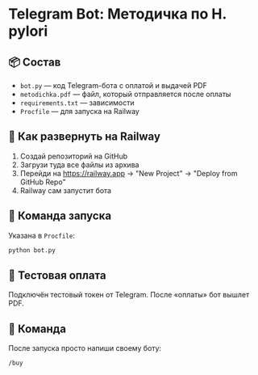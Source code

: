 # Telegram Bot: Методичка по H. pylori

## 📦 Состав
- `bot.py` — код Telegram-бота с оплатой и выдачей PDF
- `metodichka.pdf` — файл, который отправляется после оплаты
- `requirements.txt` — зависимости
- `Procfile` — для запуска на Railway

## 🚀 Как развернуть на Railway
1. Создай репозиторий на GitHub
2. Загрузи туда все файлы из архива
3. Перейди на https://railway.app → "New Project" → "Deploy from GitHub Repo"
4. Railway сам запустит бота

## 🔧 Команда запуска
Указана в `Procfile`:  
```bash
python bot.py
```

## 🧪 Тестовая оплата
Подключён тестовый токен от Telegram. После «оплаты» бот вышлет PDF.

## 💬 Команда
После запуска просто напиши своему боту:
```
/buy
```
